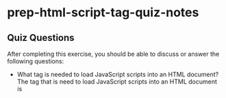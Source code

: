 # prep-html-script-tag-quiz-notes

## Quiz Questions

After completing this exercise, you should be able to discuss or answer the following questions:

- What tag is needed to load JavaScript scripts into an HTML document?
  The tag that is need to load JavaScript scripts into an HTML document is <script>.
- How do you use a script tag to write JavaScript directly in the HTML document?
  You can use the script tag to write JavaScript directly in the HTML document by placing it between the <head> section or the <body> section.
- How do you use a script tag to load an external JavaScript file?
  You can use the src attritube script tag to load an external JavaScript file.

## Notes

All student notes should be written here.

How to write `Code Examples` in markdown

for JS:

```javascript
const data = 'Howdy';
```

for HTML:

```html
<div>
  <p>This is text content</p>
</div>
```

for CSS:

```css
div {
  width: 100%;
}
```
